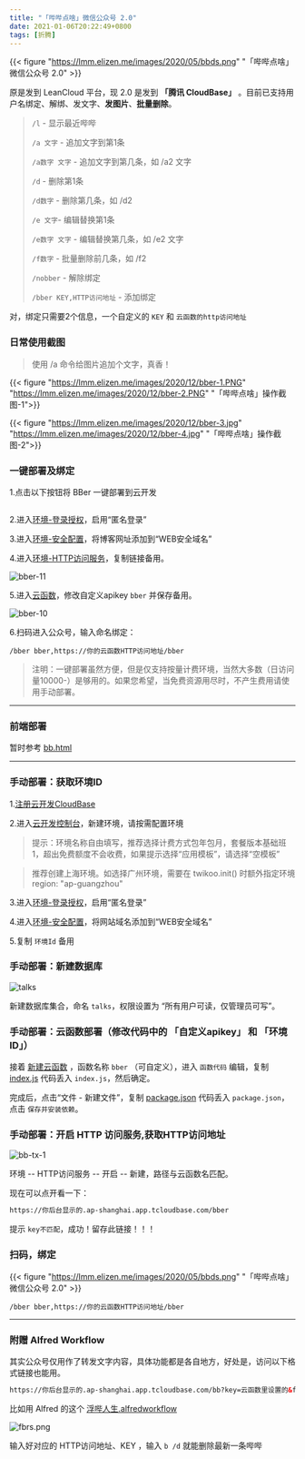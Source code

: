 ```yaml
---
title: "「哔哔点啥」微信公众号 2.0"
date: 2021-01-06T20:22:49+0800
tags: [折腾]
---
```


{{< figure "https://lmm.elizen.me/images/2020/05/bbds.png" "「哔哔点啥」微信公众号 2.0" >}}

原是发到 LeanCloud 平台，现 2.0 是发到 **「腾讯 CloudBase」** 。目前已支持用户名绑定、解绑、发文字、**发图片**、**批量删除**。

> `/l` - 显示最近哔哔
> 
> `/a 文字` - 追加文字到第1条
> 
> `/a数字 文字` - 追加文字到第几条，如 /a2 文字
> 
> `/d` - 删除第1条
> 
> `/d数字` - 删除第几条，如 /d2
> 
> `/e 文字`- 编辑替换第1条
> 
> `/e数字 文字` - 编辑替换第几条，如 /e2 文字
> 
> `/f数字` - 批量删除前几条，如 /f2
> 
> `/nobber` - 解除绑定
> 
> `/bber KEY,HTTP访问地址` - 添加绑定

对，绑定只需要2个信息，一个自定义的 `KEY` 和 `云函数的http访问地址`

<!--more-->

### 日常使用截图

> 使用 /a 命令给图片追加个文字，真香！

{{< figure "https://lmm.elizen.me/images/2020/12/bber-1.PNG" "https://lmm.elizen.me/images/2020/12/bber-2.PNG" "「哔哔点啥」操作截图-1">}}

{{< figure "https://lmm.elizen.me/images/2020/12/bber-3.jpg" "https://lmm.elizen.me/images/2020/12/bber-4.jpg" "「哔哔点啥」操作截图-2">}}

### 一键部署及绑定

1.点击以下按钮将 BBer 一键部署到云开发

<a rel="link" href="https://console.cloud.tencent.com/tcb/env/index?action=CreateAndDeployCloudBaseProject&amp;appUrl=https%3A%2F%2Fgithub.com%2Flmm214%2Fbber&amp;branch=main"><img class="avatar" loading="lazy" src="https://main.qcloudimg.com/raw/67f5a389f1ac6f3b4d04c7256438e44f.svg" alt=""></a>

2.进入[环境-登录授权](https://console.cloud.tencent.com/tcb/env/login)，启用“匿名登录”

3.进入[环境-安全配置](https://console.cloud.tencent.com/tcb/env/safety)，将博客网址添加到“WEB安全域名”

4.进入[环境-HTTP访问服务](https://console.cloud.tencent.com/tcb/env/access)，复制链接备用。

![bber-11](https://lmm.elizen.me/images/2020/12/bber-11.png)

5.进入[云函数](https://console.cloud.tencent.com/tcb/scf/index)，修改自定义apikey `bber` 并保存备用。

![bber-10](https://lmm.elizen.me/images/2020/12/bber-10.png)

6.扫码进入公众号，输入命名绑定：

```
/bber bber,https://你的云函数HTTP访问地址/bber
```

>注明：一键部署虽然方便，但是仅支持按量计费环境，当然大多数（日访问量10000-）是够用的。如果您希望，当免费资源用尽时，不产生费用请使用手动部署。

------

### 前端部署

暂时参考 [bb.html](https://github.com/lmm214/immmmm/blob/master/themes/hello-friend/layouts/_default/bb.html)

------

### 手动部署：获取环境ID

1.[注册云开发CloudBase](https://curl.qcloud.com/KnnJtUom)

2.进入[云开发控制台](https://console.cloud.tencent.com/tcb/)，新建环境，请按需配置环境

>提示：环境名称自由填写，推荐选择计费方式包年包月，套餐版本基础班 1，超出免费额度不会收费，如果提示选择“应用模板”，请选择“空模板”

>推荐创建上海环境。如选择广州环境，需要在 twikoo.init() 时额外指定环境 region: "ap-guangzhou"

3.进入[环境-登录授权](https://console.cloud.tencent.com/tcb/env/login)，启用“匿名登录”

4.进入[环境-安全配置](https://console.cloud.tencent.com/tcb/env/safety)，将网站域名添加到“WEB安全域名”

5.复制 `环境Id` 备用

### 手动部署：新建数据库

![talks](https://lmm.elizen.me/images/2020/12/talks.jpg)

新建数据库集合，命名 `talks`，权限设置为 “所有用户可读，仅管理员可写”。

### 手动部署：云函数部署（修改代码中的 「自定义apikey」 和 「环境ID」）

接着 [新建云函数](https://console.cloud.tencent.com/tcb/scf/index) ，函数名称 `bber` （可自定义），进入 `函数代码` 编辑，复制 [index.js](https://github.com/lmm214/bber/blob/main/src/function/bber/index.js) 代码丢入 `index.js`，然后确定。

完成后，点击“文件 - 新建文件”，复制 [package.json](https://github.com/lmm214/bber/blob/main/src/function/bber/package.json) 代码丢入 `package.json`，点击 `保存并安装依赖`。

### 手动部署：开启 HTTP 访问服务,获取HTTP访问地址

![bb-tx-1](https://lmm.elizen.me/images/2020/12/bb-tx-1.png)

环境 -- HTTP访问服务 -- 开启 -- 新建，路径与云函数名匹配。

现在可以点开看一下：

```html
https://你后台显示的.ap-shanghai.app.tcloudbase.com/bber
```

提示 `key不匹配`，成功！留存此链接！！！

### 扫码，绑定

{{< figure "https://lmm.elizen.me/images/2020/05/bbds.png" "「哔哔点啥」微信公众号 2.0" >}}

```
/bber bber,https://你的云函数HTTP访问地址/bber
```

--------

### 附赠 Alfred Workflow

其实公众号仅用作了转发文字内容，具体功能都是各自地方，好处是，访问以下格式链接也能用。

```html
https://你后台显示的.ap-shanghai.app.tcloudbase.com/bb?key=云函数里设置的&from=自己发挥一个&text=哔哔的内容
```

比如用 Alfred 的这个 [浮哔人生.alfredworkflow](https://github.com/lmm214/diybug/raw/main/%E6%B5%AE%E5%93%94%E4%BA%BA%E7%94%9F2.0.alfredworkflow)

![fbrs.png](https://lmm.elizen.me/images/2020/12/fbrs.png)

输入好对应的 HTTP访问地址、KEY ，输入 `b /d` 就能删除最新一条哔哔
